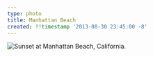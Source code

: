 ```yaml
---
type: photo
title: Manhattan Beach
created: !!timestamp '2013-08-30 23:45:00 -8'
---
```

![Sunset at Manhattan Beach, California.](/media/images/photos/2013/08/manhattan-beach.jpg)
